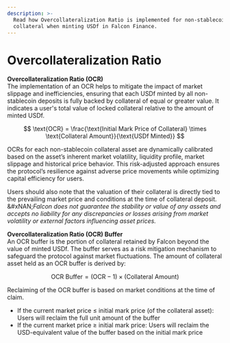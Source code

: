 ```yaml
---
description: >-
  Read how Overcollateralization Ratio is implemented for non-stablecoin crypto
  collateral when minting USDf in Falcon Finance.
---
```


# Overcollateralization Ratio

**Overcollateralization Ratio (OCR)**\
The implementation of an OCR helps to mitigate the impact of market slippage and inefficiencies, ensuring that each USDf minted by all non-stablecoin deposits is fully backed by collateral of equal or greater value. It indicates a user's total value of locked collateral relative to the amount of minted USDf.&#x20;

$$
\text{OCR} = \frac{\text{Initial Mark Price of Collateral} \times \text{Collateral Amount}}{\text{USDf Minted}}
$$

OCRs for each non-stablecoin collateral asset are dynamically calibrated based on the asset’s inherent market volatility, liquidity profile, market slippage and historical price behavior. This risk-adjusted approach ensures the protocol’s resilience against adverse price movements while optimizing capital efficiency for users.

Users should also note that the valuation of their collateral is directly tied to the prevailing market price and conditions at the time of collateral deposit. \
&#xNAN;_&#x46;alcon does not guarantee the stability or value of any assets and accepts no liability for any discrepancies or losses arising from market volatility or external factors influencing asset prices._

**Overcollateralization Ratio (OCR) Buffer**\
An OCR buffer is the portion of collateral retained by Falcon beyond the value of minted USDf. The buffer serves as a risk mitigation mechanism to safeguard the protocol against market fluctuations. The amount of collateral asset held as an OCR buffer is derived by:

$$
\text{OCR Buffer} = (\text{OCR} - 1) \times (\text{Collateral Amount})
$$

Reclaiming of the OCR buffer is based on market conditions at the time of claim.

* If the current market price ≤ initial mark price (of the collateral asset): Users will reclaim the full unit amount of the buffer
* If the current market price ≥ initial mark price: Users will reclaim the USD-equivalent value of the buffer based on the initial mark price
